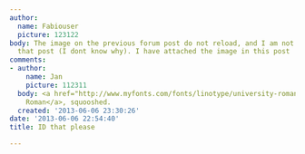 ```yaml
---
author:
  name: Fabiouser
  picture: 123122
body: The image on the previous forum post do not reload, and I am not able to remove
  that post (I dont know why). I have attached the image in this post
comments:
- author:
    name: Jan
    picture: 112311
  body: <a href="http://www.myfonts.com/fonts/linotype/university-roman/">University
    Roman</a>, squooshed.
  created: '2013-06-06 23:30:26'
date: '2013-06-06 22:54:40'
title: ID that please

---
```

